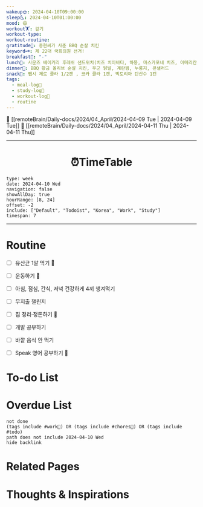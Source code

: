 ```yaml
---
wakeup🌞: 2024-04-10T09:00:00
sleep🌜: 2024-04-10T01:00:00
mood: 😄
workout🏋️: 걷기
workout-type: 
workout-routine: 
gratitude🙏: 종현씨가 사준 BBQ 순살 치킨
keyword🗝️: 제 22대 국회의원 선거!
breakfast🍳: "-"
lunch🍚: 사운즈 베이커리 후레쉬 샌드위치(치즈 치아바타, 하몽, 마스카포네 치즈, 아메리칸 스위스 치즈, 토마토, 로메인, 루꼴라, 양파, 살구잼), 아이스 아메리카노 1잔
dinner🥗: BBQ 황금 올리브 순살 치킨, 우군 닭발, 계란찜, 누룽지, 콘샐러드
snack🍬: 펩시 제로 콜라 1/2캔 , 코카 콜라 1캔, 빅토리아 탄산수 1캔
tags:
  - meal-log📝
  - study-log📓
  - workout-log💪
  - routine
---
```


🔺 [[remoteBrain/Daily-docs/2024/04_April/2024-04-09 Tue | 2024-04-09 Tue]]
🔻 [[remoteBrain/Daily-docs/2024/04_April/2024-04-11 Thu | 2024-04-11 Thu]]
___
<h1> <center>⏰TimeTable </center> </h1>

```gEvent
type: week
date: 2024-04-10 Wed
navigation: false
showAllDay: true
hourRange: [8, 24]
offset: -2
include: ["Default", "Todoist", "Korea", "Work", "Study"]
timespan: 7
```

--- 


# Routine 

- [ ] 유산균 1알 먹기 🔼 
- [ ] 운동하기 🔼
- [ ] 아침, 점심, 간식, 저녁 건강하게 4끼 챙겨먹기
- [ ] 무지출 챌린지 
- [ ] 집 정리·정돈하기 🔼
- [ ] 개발 공부하기
- [ ] 바깥 음식 안 먹기 
- [ ] Speak 영어 공부하기 🔼 


# To-do List


# Overdue List
```tasks
not done
(tags include #work💼) OR (tags include #chores🧺) OR (tags include #todo)
path does not include 2024-04-10 Wed
hide backlink
```

# Related Pages



# Thoughts & Inspirations

